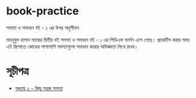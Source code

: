 # book-practice
সমস্যা ও সমাধান বই - ১ এর উপর অনুশীলন

মাহবুবুল হাসান স্যারের দ্বিতীয় বই সমস্যা ও সমাধান বই - ১ এর পিডিএফ ভার্সন এসে গেছে। প্র্যাকটিস করার সময় এই রিপোতে কোডের পাশাপাশি সমস্যাগুলো সমাধান কারার অভিজ্ঞাতা লিখে রাখব।

# সূচীপত্র
* [অধ্যায় ২ - কিছু সহজ সমস্যা](CH02-Easy-Problems/README.md)

